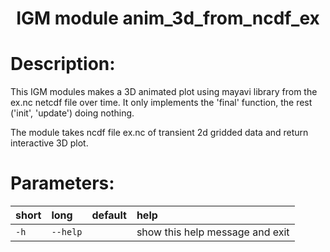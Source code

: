 ### <h1 align="center" id="title">IGM module anim_3d_from_ncdf_ex </h1>

# Description:

This IGM modules makes a 3D animated plot using mayavi library from the ex.nc 
netcdf file over time. It only implements the 'final' function, the rest 
('init', 'update') doing nothing.

The module takes ncdf file ex.nc of transient 2d gridded data and return
interactive 3D plot.
 
# Parameters: 


|short|long|default|help|
| :--- | :--- | :--- | :--- |
|`-h`|`--help`||show this help message and exit|
